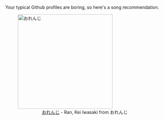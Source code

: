 Your typical Github profiles are boring, so here's a song recommendation.
<figure><img width="300" height="300" src="https://i.scdn.co/image/ab67616d0000b273f3dbf1c00a5611bfd73d046a" alt="おれんじ" /><figcaption align="center"><a href="https://open.spotify.com/track/041aE0uOHO1WMTgsfO0YAM" target="_blank">おれんじ</a> - Ran, Kei Iwasaki from おれんじ</figcaption></figure>
